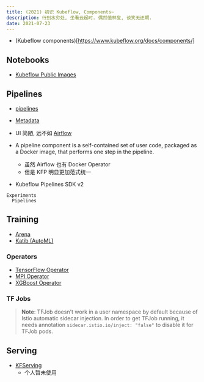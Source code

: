```yaml
---
title: (2021) 初识 Kubeflow, Components~
description: 行到水穷处, 坐看云起时. 偶然值林叟, 谈笑无还期.
date: 2021-07-23
---
```


* (Kubeflow components)[https://www.kubeflow.org/docs/components/]

## Notebooks

* [Kubeflow Public Images](https://console.cloud.google.com/gcr/images/kubeflow-images-public)

## Pipelines

* [pipelines](https://github.com/kubeflow/pipelines)
* [Metadata](https://github.com/kubeflow/metadata)

* UI 简陋, 远不如 [Airflow](https://github.com/apache/airflow)

* A pipeline component is a self-contained set of user code,
  packaged as a Docker image,
  that performs one step in the pipeline.
  - 虽然 Airflow 也有 Docker Operator
  - 但是 KFP 明显更加范式统一

* Kubeflow Pipelines SDK v2

```
Experiments
  Pipelines
```

## Training

* [Arena](https://github.com/kubeflow/arena)
* [Katib (AutoML)](https://github.com/kubeflow/katib)

### Operators

* [TensorFlow Operator](https://github.com/kubeflow/tf-operator)
* [MPI Operator](https://github.com/kubeflow/mpi-operator)
* [XGBoost Operator](https://github.com/kubeflow/xgboost-operator)

### TF Jobs

> **Note**: TFJob doesn't work in a user namespace by default
> because of Istio automatic sidecar injection.
> In order to get TFJob running, it needs annotation
> `sidecar.istio.io/inject: "false"` to disable it for TFJob pods.

## Serving

* [KFServing](https://github.com/kubeflow/kfserving)
  - 个人暂未使用
